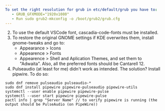 ```yaml
---
To set the right resolution for grub in etc/default/grub you have to:
   - GRUB_GFXMODE="1920x1080"
   - Run sudo grub2-mkconfig -o /boot/grub2/grub.cfg
---
```


2. To use the default VSCode font, cascadia-code-fonts must be installed.
3. To restore the original GNOME settings if KDE overwrites them, install gnome-tweaks and go to:
      - Appearance > Icons
      - Appearence > Fonts
      - Appearence > Shell and Aplication Themes,
   and set them to "Adwaita".
   Also, all the preferred fonts should be Cantarell 12.
4. Pulseaudio (at least for me) didn't work as intended. The solution? Install pipwire. To do so:
````
sudo dnf remove pulseaudio pulseaudio-*
sudo dnf install pipewire pipewire-pulseaudio pipewire-utils
systemctl --user enable pipewire pipewire-pulse
systemctl --user start pipewire pipewire-pulse
pactl info | grep "Server Name" // to verify pipewire is running (the output should be PulseAudio (on PipeWire))
````
